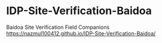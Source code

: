 # IDP-Site-Verification-Baidoa
Baidoa Site Verification Field Companions
https://nazmul100412.github.io/IDP-Site-Verification-Baidoa/
